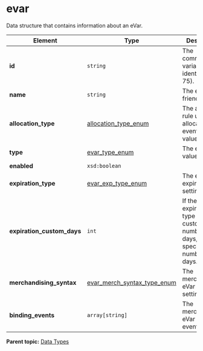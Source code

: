 # evar

Data structure that contains information about an eVar.

|Element|Type|Description|
|-------|----|-----------|
|**id** |`string` | The commerce variable identifier (1-75). |
|**name** |`string` | The eVar friendly name. |
|**allocation_type** |[allocation_type_enum](r_evar_alloc_type_enum.md#) | The allocation rule used for allocating events to eVar values. |
|**type** |[evar_type_enum](r_evar_type_enum.md#) | The eVar value type. |
|**enabled** |`xsd:boolean` | |
|**expiration_type** |[evar_exp_type_enum](r_evar_exp_type_enum.md#) | The eVar expiration setting. |
|**expiration_custom_days** |`int` | If the expiration type is set to a custom number of days, this field specifies the number of days. |
|**merchandising_syntax** |[evar_merch_syntax_type_enum](r_evar_merch_syntax_type_enum.md#) | The merchandising eVar syntax setting. |
|**binding_events** |`array[string]` | The merchandising eVar binding events. |

**Parent topic:** [Data Types](../data_types/c_datatypes.md)

